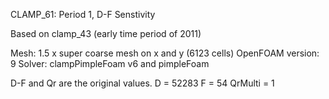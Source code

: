 CLAMP_61: Period 1, D-F Senstivity

Based on clamp_43 (early time period of 2011)

Mesh: 1.5 x super coarse mesh on x and y (6123 cells)
OpenFOAM version: 9
Solver: clampPimpleFoam v6 and pimpleFoam

D-F and Qr are the original values.
D = 52283
F = 54
QrMulti = 1
